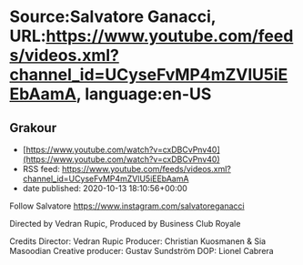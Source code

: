 # Source:Salvatore Ganacci, URL:https://www.youtube.com/feeds/videos.xml?channel_id=UCyseFvMP4mZVlU5iEEbAamA, language:en-US

## Grakour
 - [https://www.youtube.com/watch?v=cxDBCvPnv40](https://www.youtube.com/watch?v=cxDBCvPnv40)
 - RSS feed: https://www.youtube.com/feeds/videos.xml?channel_id=UCyseFvMP4mZVlU5iEEbAamA
 - date published: 2020-10-13 18:10:56+00:00

Follow Salvatore
https://www.instagram.com/salvatoreganacci

Directed by Vedran Rupic, Produced by Business Club Royale

Credits
Director: Vedran Rupic
Producer: Christian Kuosmanen & Sia Masoodian
Creative producer: Gustav Sundström
DOP: Lionel Cabrera

